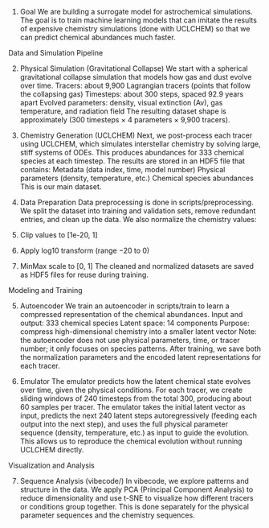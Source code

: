 1. Goal
We are building a surrogate model for astrochemical simulations. The goal is to train machine learning models that can imitate the results of expensive chemistry simulations (done with UCLCHEM) so that we can predict chemical abundances much faster.

Data and Simulation Pipeline

2. Physical Simulation (Gravitational Collapse)
We start with a spherical gravitational collapse simulation that models how gas and dust evolve over time.
Tracers: about 9,900 Lagrangian tracers (points that follow the collapsing gas)
Timesteps: about 300 steps, spaced 92.9 years apart
Evolved parameters: density, visual extinction (Av), gas temperature, and radiation field
The resulting dataset shape is approximately (300 timesteps × 4 parameters × 9,900 tracers).

3. Chemistry Generation (UCLCHEM)
Next, we post-process each tracer using UCLCHEM, which simulates interstellar chemistry by solving large, stiff systems of ODEs.
This produces abundances for 333 chemical species at each timestep.
The results are stored in an HDF5 file that contains:
Metadata (data index, time, model number)
Physical parameters (density, temperature, etc.)
Chemical species abundances
This is our main dataset.

4. Data Preparation
Data preprocessing is done in scripts/preprocessing.
We split the dataset into training and validation sets, remove redundant entries, and clean up the data.
We also normalize the chemistry values:
1. Clip values to [1e-20, 1]
2. Apply log10 transform (range −20 to 0)
3. MinMax scale to [0, 1]
The cleaned and normalized datasets are saved as HDF5 files for reuse during training.

Modeling and Training

5. Autoencoder
We train an autoencoder in scripts/train to learn a compressed representation of the chemical abundances.
Input and output: 333 chemical species
Latent space: 14 components
Purpose: compress high-dimensional chemistry into a smaller latent vector
Note: the autoencoder does not use physical parameters, time, or tracer number; it only focuses on species patterns.
After training, we save both the normalization parameters and the encoded latent representations for each tracer.

6. Emulator
The emulator predicts how the latent chemical state evolves over time, given the physical conditions.
For each tracer, we create sliding windows of 240 timesteps from the total 300, producing about 60 samples per tracer.
The emulator takes the initial latent vector as input, predicts the next 240 latent steps autoregressively (feeding each output into the next step), and uses the full physical parameter sequence (density, temperature, etc.) as input to guide the evolution.
This allows us to reproduce the chemical evolution without running UCLCHEM directly.

Visualization and Analysis

7. Sequence Analysis (vibecode/)
In vibecode, we explore patterns and structure in the data.
We apply PCA (Principal Component Analysis) to reduce dimensionality and use t-SNE to visualize how different tracers or conditions group together.
This is done separately for the physical parameter sequences and the chemistry sequences.
